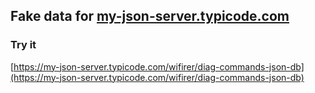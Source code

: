 ## Fake data for [my-json-server.typicode.com](https://my-json-server.typicode.com)

### Try it
[https://my-json-server.typicode.com/wifirer/diag-commands-json-db](https://my-json-server.typicode.com/wifirer/diag-commands-json-db)